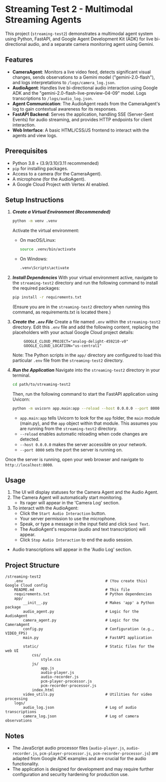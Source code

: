 # Streaming Test 2 - Multimodal Streaming Agents

This project (`streaming-test2`) demonstrates a multimodal agent system using Python, FastAPI, and Google Agent Development Kit (ADK) for live bi-directional audio, and a separate camera monitoring agent using Gemini.

## Features

- __CameraAgent__: Monitors a live video feed, detects significant visual changes, sends observations to a Gemini model ("gemini-2.0-flash"), and logs interpretations to `/logs/camera_log.json`.
- __AudioAgent__: Handles live bi-directional audio interaction using Google ADK and the "gemini-2.0-flash-live-preview-04-09" model. Logs transcriptions to `/logs/audio_log.json`.
- __Agent Communication__: The AudioAgent reads from the CameraAgent's log to gain contextual awareness for its responses.
- __FastAPI Backend__: Serves the application, handling SSE (Server-Sent Events) for audio streaming, and provides HTTP endpoints for client interaction.
- __Web Interface__: A basic HTML/CSS/JS frontend to interact with the agents and view logs.

## Prerequisites

- Python 3.8 + (3.9/3.10/3.11 recommended)
- `pip` for installing packages.
- Access to a camera (for the CameraAgent).
-  A microphone (for the AudioAgent).
- A Google Cloud Project with Vertex AI enabled.


## Setup Instructions

1. *__Create a Virtual Environment (Recommended)__*
   ```sh
   python -m venv .venv
   ```
   Activate the virtual environment:
   - On macOS/Linux:
     ```sh
     source .venv/bin/activate
     ```
   - On Windows:
     ```sh
     .venv\Scripts\activate
     ```

2. *__Install Dependencies__*
   With your virtual environment active, navigate to the `streaming-test2` directory and run the following command to install the required packages:
   ```sh
   pip install -r requirements.txt
   ```
   (Ensure you are in the `streaming-test2` directory when running this command, as requirements.txt is located there.)

3. *__Create the `.env` File__*
   Create a file named `.env` within the `streaming-test2` directory.
   Edit this `.env` file and add the following content, replacing the placeholders with your actual Google Cloud project details:
   ```        GOOGLE_GENAI_USE_VERTEXAI=True
        GOOGLE_CLOUD_PROJECT="analog-delight-459210-v0"
        GOOGLE_CLOUD_LOCATION="us-central1"
   ```
   Note: The Python scripts in the `app/` directory are configured to load this particular `.env` file from the `streaming-test2` directory.

4. *__Run the Application__*
   Navigate into the `streaming-test2` directory in your terminal.
   ```sh
   cd path/to/streaming-test2
   ```
   Then, run the following command to start the FastAPI application using Uvicorn:
   ```sh
   python -m uvicorn app.main:app --reload --host 0.0.0.0 --port 8000
   ```
   - `app.main:app` tells Uvicorn to look for the `app` folder, the `main` module (main.py), and the `app` object within that module. This assumes you are running from the `streaming-test2` directory.
   - `--reload` enables automatic reloading when code changes are detected.
   - `--host 0.0.0.0` makes the server accessible on your network.
   - `--port 8000` sets the port the server is running on.

Once the server is running, open your web browser and navigate to `http://localhost:8000`.


## Usage

1. The UI will display statuses for the Camera Agent and the Audio Agent.
2. The Camera Agent will automatically start monitoring.
   - Its rager will appear in the 'Camera Log' section.
3. To interact with the AudioAgent:
   - Click the `Start Audio Interaction` button.
   - Your server permission to use the microphone.
   - Speak, or type a message in the input field and click `Send Text`.
   - The AudioAgent's response (audio and text transcription) will appear.
   - Click `Stop Audio Interaction` to end the audio session.
- Audio transcriptions will appear in the 'Audio Log' section.

## Project Structure

```
/streaming-test2
    .env                                     # (You create this) Google Cloud config
    README.md                                # This file
    requirements.txt                         # Python dependencies
    app/
        __init__.py                          # Makes 'app' a Python package
        audio_agent.py                       # Logic for the AudioAgent
        camera_agent.py                      # Logic for the CameraAgent
        config.py                            # Configuration (e.g., VIDEO_FPS)
        main.py                              # FastAPI application

        static/                              # Static files for the web UI
            css/
                style.css
            js/
                app.js
                audio-player.js
                audio-recorder.js
                pcm-player-processor.js
                pcm-recorder-processor.js
            index.html
        video_utils.py                       # Utilities for video processing
    logs/
        audio_log.json                       # Log of audio transcriptions
        camera_log.json                      # Log of camera observations
```

## Notes
- The JavaScript audio processor files (`audio-player.js`, `audio-recorder.js`, `pcm-player-processor.js`, `pcm-recorder-processor.js`) are adapted from Google ADK examples and are crucial for the audio functionality.
-  The application is designed for development and may require further configuration and security hardening for production use.
